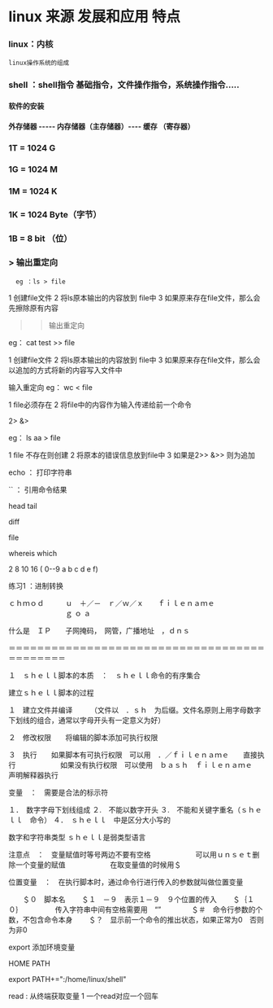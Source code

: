 # linux    来源   发展和应用   特点   

### linux：内核 
    linux操作系统的组成
### shell ：shell指令  基础指令，文件操作指令，系统操作指令.....

#### 软件的安装

#### 外存储器 ----- 内存储器（主存储器）---- 缓存 （寄存器）

### 1T = 1024 G 
### 1G = 1024 M
### 1M = 1024 K
### 1K = 1024 Byte（字节）
### 1B = 8 bit （位）

### > 输出重定向  
      eg ：ls > file 

1 创建file文件
2 将ls原本输出的内容放到 file中
3 如果原来存在file文件，那么会先擦除原有内容

>> 输出重定向

eg： cat test >>  file 

1 创建file文件
2 将ls原本输出的内容放到 file中
3 如果原来存在file文件，那么会以追加的方式将新的内容写入文件中

输入重定向
eg： wc <  file 

1 file必须存在
2 将file中的内容作为输入传递给前一个命令


2>  &> 

eg： ls aa > file 

1 file 不存在则创建
2 将原本的错误信息放到file中
3 如果是2>>  &>> 则为追加

echo ： 打印字符串

`` ： 引用命令结果


head tail

diff

file

whereis
which



2  8  10   16 ( 0--9 a b c d e f)

练习1 ：进制转换


ｃｈｍｏｄ　　　ｕ　＋／－　ｒ／ｗ／ｘ　　ｆｉｌｅｎａｍｅ
　　　　　　　　ｇ
		ｏ
		ａ



什么是　ＩＰ　　子网掩码，　网管，广播地址　，ｄｎｓ

＝＝＝＝＝＝＝＝＝＝＝＝＝＝＝＝＝＝＝＝＝＝＝＝＝＝＝＝＝＝＝＝＝＝＝＝＝＝＝＝＝＝＝＝

１　ｓｈｅｌｌ脚本的本质　：　ｓｈｅｌｌ命令的有序集合


建立ｓｈｅｌｌ脚本的过程

１　建立文件并编译　　　（文件以　．ｓｈ　为后缀。文件名原则上用字母数字下划线的组合，通常以字母开头有一定意义为好）

２　修改权限　　将编辑的脚本添加可执行权限

３　执行　　如果脚本有可执行权限　可以用　．／ｆｉｌｅｎａｍｅ　　直接执行
　　　　　　如果没有执行权限　可以使用　ｂａｓｈ　ｆｉｌｅｎａｍｅ　声明解释器执行


变量　：　需要是合法的标示符

１．　数字字母下划线组成
２.　不能以数字开头
３.　不能和关键字重名（ｓｈｅｌｌ　命令）
４．　ｓｈｅｌｌ　中是区分大小写的


数字和字符串类型
ｓｈｅｌｌ是弱类型语言


注意点　：　变量赋值时等号两边不要有空格
　　　　　　可以用ｕｎｓｅｔ删除一个变量的赋值
　　　　　　在取变量值的时候用＄


位置变量　：　在执行脚本时，通过命令行进行传入的参数就叫做位置变量

　　＄０　脚本名
　　＄１　－９　表示１－９　９个位置的传入
　　＄｛１０｝
　　
　　传入字符串中间有空格需要用　“”　　
　　＄＃　命令行参数的个数，不包含命令本身
　　＄？　显示前一个命令的推出状态，如果正常为0　否则为非0

export 添加环境变量

HOME PATH

export PATH+=":/home/linux/shell"


read : 从终端获取变量 
 1 一个read对应一个回车















